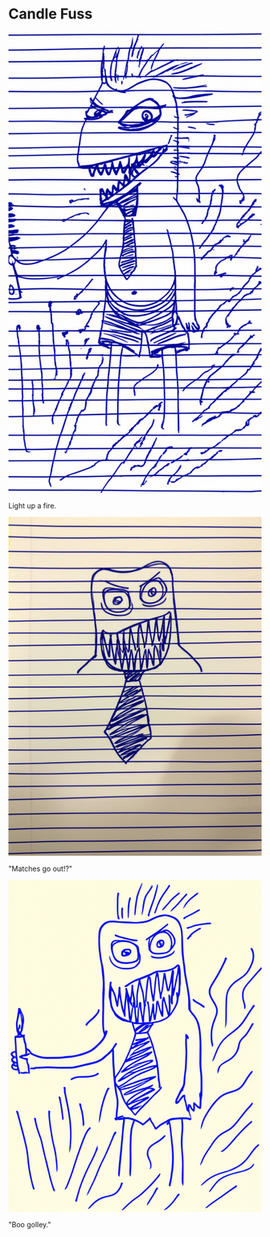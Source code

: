 # Candle Fuss

![Garrey Goosey holds a match to a candle wick, looking determined.](candle-1.png)

Light up a fire.

![Garrey Goosey stares at the unlit candle, surrounded by burnt matches, looking confused.](candle-2.png)

"Matches go out!?"

![Garrey Goosey glares furiously at the unlit candle and scattered matches on the ground.](candle-3.png)

"Boo golley."